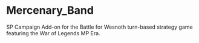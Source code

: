 # Mercenary_Band
SP Campaign Add-on for the Battle for Wesnoth turn-based strategy game featuring the War of Legends MP Era.
